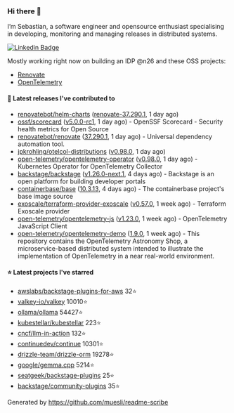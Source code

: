 ### Hi there 👋

I’m Sebastian, a software engineer and opensource enthusiast specialising in developing, monitoring and managing releases in distributed systems.    

[![Linkedin Badge](https://img.shields.io/badge/-LinkedIn-blue?style=flat&logo=Linkedin&logoColor=white&link=https://www.linkedin.com/in/sebastian-poxhofer/)](https://www.linkedin.com/in/sebastian-poxhofer/)

Mostly working right now on building an IDP @n26 and these OSS projects:
- [Renovate](https://github.com/renovatebot/renovate)
- [OpenTelemetry](https://github.com/open-telemetry)



#### 🚀 Latest releases I've contributed to

- [renovatebot/helm-charts](https://github.com/renovatebot/helm-charts) ([renovate-37.290.1](https://github.com/renovatebot/helm-charts/releases/tag/renovate-37.290.1), 1 day ago)
- [ossf/scorecard](https://github.com/ossf/scorecard) ([v5.0.0-rc1](https://github.com/ossf/scorecard/releases/tag/v5.0.0-rc1), 1 day ago) - OpenSSF Scorecard - Security health metrics for Open Source
- [renovatebot/renovate](https://github.com/renovatebot/renovate) ([37.290.1](https://github.com/renovatebot/renovate/releases/tag/37.290.1), 1 day ago) - Universal dependency automation tool.
- [jpkrohling/otelcol-distributions](https://github.com/jpkrohling/otelcol-distributions) ([v0.98.0](https://github.com/jpkrohling/otelcol-distributions/releases/tag/v0.98.0), 1 day ago)
- [open-telemetry/opentelemetry-operator](https://github.com/open-telemetry/opentelemetry-operator) ([v0.98.0](https://github.com/open-telemetry/opentelemetry-operator/releases/tag/v0.98.0), 1 day ago) - Kubernetes Operator for OpenTelemetry Collector
- [backstage/backstage](https://github.com/backstage/backstage) ([v1.26.0-next.1](https://github.com/backstage/backstage/releases/tag/v1.26.0-next.1), 4 days ago) - Backstage is an open platform for building developer portals
- [containerbase/base](https://github.com/containerbase/base) ([10.3.13](https://github.com/containerbase/base/releases/tag/10.3.13), 4 days ago) - The containerbase project&#39;s base image source
- [exoscale/terraform-provider-exoscale](https://github.com/exoscale/terraform-provider-exoscale) ([v0.57.0](https://github.com/exoscale/terraform-provider-exoscale/releases/tag/v0.57.0), 1 week ago) - Terraform Exoscale provider
- [open-telemetry/opentelemetry-js](https://github.com/open-telemetry/opentelemetry-js) ([v1.23.0](https://github.com/open-telemetry/opentelemetry-js/releases/tag/v1.23.0), 1 week ago) - OpenTelemetry JavaScript Client
- [open-telemetry/opentelemetry-demo](https://github.com/open-telemetry/opentelemetry-demo) ([1.9.0](https://github.com/open-telemetry/opentelemetry-demo/releases/tag/1.9.0), 1 week ago) - This repository contains the OpenTelemetry Astronomy Shop, a microservice-based distributed system intended to illustrate the implementation of OpenTelemetry in a near real-world environment.

#### ⭐ Latest projects I've starred

- [awslabs/backstage-plugins-for-aws](https://github.com/awslabs/backstage-plugins-for-aws) 32⭐
- [valkey-io/valkey](https://github.com/valkey-io/valkey) 10010⭐
- [ollama/ollama](https://github.com/ollama/ollama) 54427⭐
- [kubestellar/kubestellar](https://github.com/kubestellar/kubestellar) 223⭐
- [cncf/llm-in-action](https://github.com/cncf/llm-in-action) 132⭐
- [continuedev/continue](https://github.com/continuedev/continue) 10301⭐
- [drizzle-team/drizzle-orm](https://github.com/drizzle-team/drizzle-orm) 19278⭐
- [google/gemma.cpp](https://github.com/google/gemma.cpp) 5214⭐
- [seatgeek/backstage-plugins](https://github.com/seatgeek/backstage-plugins) 25⭐
- [backstage/community-plugins](https://github.com/backstage/community-plugins) 35⭐



Generated by https://github.com/muesli/readme-scribe

